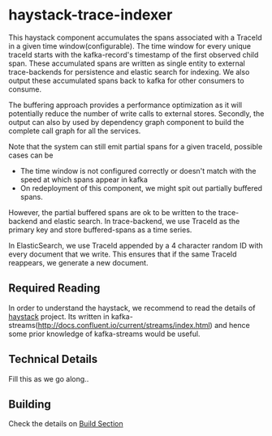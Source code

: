 # haystack-trace-indexer

This haystack component accumulates the spans associated with a TraceId in a given time window(configurable). 
The time window for every unique traceId starts with the kafka-record's timestamp of the first observed child span.
These accumulated spans are  written as single entity to external trace-backends for persistence and elastic search for indexing. We also output these
accumulated spans back to kafka for other consumers to consume.

The buffering approach provides a performance optimization as it will potentially reduce the number of write calls to external stores.
Secondly, the output can also by used by dependency graph component to build the complete call graph for all the services.

Note that the system can still emit partial spans for a given traceId, possible cases can be 
 * The time window is not configured correctly or doesn't match with the speed at which spans appear in kafka
 * On redeployment of this component, we might spit out partially buffered spans.
  
However, the partial buffered spans are ok to be written to the trace-backend and elastic search. In trace-backend, we use TraceId as the 
primary key and store buffered-spans as a time series.

In ElasticSearch, we use TraceId appended by a 4 character random ID with every document that we write. This ensures
that if the same TraceId reappears, we generate a new document.
 
## Required Reading
 
In order to understand the haystack, we recommend to read the details of [haystack](https://github.com/ExpediaDotCom/haystack) project. 
Its written in kafka-streams(http://docs.confluent.io/current/streams/index.html) and hence some prior knowledge of kafka-streams would be useful.
 

## Technical Details

Fill this as we go along..

## Building

Check the details on [Build Section](../README.md)
